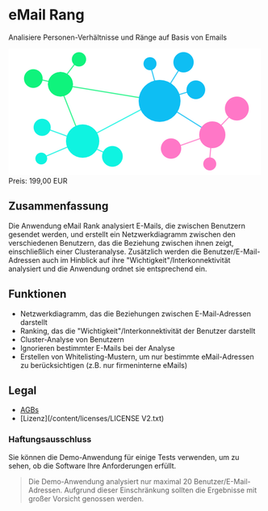 # eMail Rang

Analisiere Personen-Verhältnisse und Ränge auf Basis von Emails

<div class="splash">
    <img alt="Splash" src="/content/solutions/ongoing/eMail_Rank/img/eMail_Rank_splash.png">
    <div class="price">Preis: 199,00 EUR</div>
    <div class="purchase">
        <!--<a class="button" href="#">Demo</a>
        <a class="button" href="#">Buy</a>-->
    </div>
</div>

## Zusammenfassung

Die Anwendung eMail Rank analysiert E-Mails, die zwischen Benutzern gesendet werden, und erstellt ein Netzwerkdiagramm zwischen den verschiedenen Benutzern, das die Beziehung zwischen ihnen zeigt, einschließlich einer Clusteranalyse. Zusätzlich werden die Benutzer/E-Mail-Adressen auch im Hinblick auf ihre "Wichtigkeit"/Interkonnektivität analysiert und die Anwendung ordnet sie entsprechend ein.

## Funktionen

* Netzwerkdiagramm, das die Beziehungen zwischen E-Mail-Adressen darstellt
* Ranking, das die "Wichtigkeit"/Interkonnektivität der Benutzer darstellt
* Cluster-Analyse von Benutzern
* Ignorieren bestimmter E-Mails bei der Analyse
* Erstellen von Whitelisting-Mustern, um nur bestimmte eMail-Adressen zu berücksichtigen (z.B. nur firmeninterne eMails)

## Legal

* [AGBs](/de/terms)
* [Lizenz](/content/licenses/LICENSE V2.txt)

### Haftungsausschluss

Sie können die Demo-Anwendung für einige Tests verwenden, um zu sehen, ob die Software Ihre Anforderungen erfüllt.

> Die Demo-Anwendung analysiert nur maximal 20 Benutzer/E-Mail-Adressen. Aufgrund dieser Einschränkung sollten die Ergebnisse mit großer Vorsicht genossen werden.